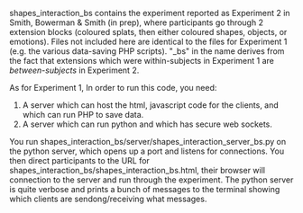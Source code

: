 shapes_interaction_bs contains the experiment reported as Experiment 2 in Smith, Bowerman & Smith (in prep), where participants go through 2 extension blocks (coloured splats, then either coloured shapes, objects, or emotions). Files not included here are identical to the files for Experiment 1 (e.g. the various data-saving PHP scripts). "_bs" in the name derives from the fact that extensions which were within-subjects in Experiment 1 are *between-subjects* in Experiment 2.

As for Experiment 1, In order to run this code, you need:
1. A server which can host the html, javascript code for the clients, and which can run PHP to save data.
2. A server which can run python and which has secure web sockets. 

You run shapes_interaction_bs/server/shapes_interaction_server_bs.py on the python server, which opens up a port and listens for connections. You then direct participants to the URL for shapes_interaction_bs/shapes_interaction_bs.html, their browser will connection to the server and run through the experiment. The python server is quite verbose and prints a bunch of messages to the terminal showing which clients are sendong/receiving what messages.